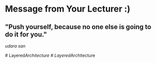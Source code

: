 # Message from Your Lecturer :)
## "Push yourself, because no one else is going to do it for you." 
_udara san_

#   L a y e r e d _ A r c h i t e c t u r e  
 #   L a y e r e d _ A r c h i t e c t u r e  
 
